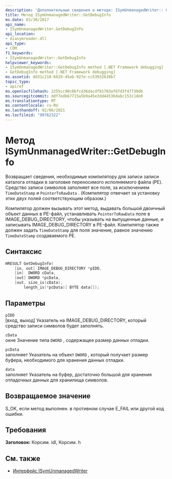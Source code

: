 ```yaml
---
description: 'Дополнительные сведения о методе: ISymUnmanagedWriter:: GetDebugInfo'
title: Метод ISymUnmanagedWriter::GetDebugInfo
ms.date: 03/30/2017
api_name:
- ISymUnmanagedWriter.GetDebugInfo
api_location:
- diasymreader.dll
api_type:
- COM
f1_keywords:
- ISymUnmanagedWriter::GetDebugInfo
helpviewer_keywords:
- ISymUnmanagedWriter::GetDebugInfo method [.NET Framework debugging]
- GetDebugInfo method [.NET Framework debugging]
ms.assetid: dd31c210-6829-45eb-927e-cc53932638b7
topic_type:
- apiref
ms.openlocfilehash: 2255cc90c0bfcd36dacdf81703af67d3f47739db
ms.sourcegitcommit: ddf7edb67715a5b9a45e3dd44536dabc153c1de0
ms.translationtype: MT
ms.contentlocale: ru-RU
ms.lasthandoff: 02/06/2021
ms.locfileid: "99762322"
---
```

# <a name="isymunmanagedwritergetdebuginfo-method"></a>Метод ISymUnmanagedWriter::GetDebugInfo

Возвращает сведения, необходимые компилятору для записи записи каталога отладки в заголовке переносимого исполняемого файла (PE). Средство записи символов заполняет все поля, за исключением `TimeDateStamp` и `PointerToRawData` . (Компилятор отвечает за установку этих двух полей соответствующим образом.)  
  
 Компилятор должен вызывать этот метод, выдавать большой двоичный объект данных в PE-файл, устанавливать `PointerToRawData` поле в IMAGE_DEBUG_DIRECTORY, чтобы указывать на выпущенные данные, и записывать IMAGE_DEBUG_DIRECTORY в PE-файл. Компилятор также должен задать `TimeDateStamp` для поля значение, равное значению `TimeDateStamp` создаваемого PE.  
  
## <a name="syntax"></a>Синтаксис  
  
```cpp  
HRESULT GetDebugInfo(  
    [in, out] IMAGE_DEBUG_DIRECTORY *pIDD,  
    [in]  DWORD cData,  
    [out] DWORD *pcData,  
    [out, size_is(cData),  
        length_is(*pcData)] BYTE data[]);  
```  
  
## <a name="parameters"></a>Параметры  

 `pIDD`  
 [вход, выход] Указатель на IMAGE_DEBUG_DIRECTORY, который средство записи символов будет заполнять.  
  
 `cData`  
 окне Значение типа `DWORD` , содержащее размер данных отладки.  
  
 `pcData`  
 заполняет Указатель на объект `DWORD` , который получает размер буфера, необходимого для хранения данных отладки.  
  
 `data`  
 заполняет Указатель на буфер, достаточно большой для хранения отладочных данных для хранилища символов.  
  
## <a name="return-value"></a>Возвращаемое значение  

 S_OK, если метод выполнен. в противном случае E_FAIL или другой код ошибки.  
  
## <a name="requirements"></a>Требования  

 **Заголовок:** Корсим. idl, Корсим. h  
  
## <a name="see-also"></a>См. также

- [Интерфейс ISymUnmanagedWriter](isymunmanagedwriter-interface.md)
